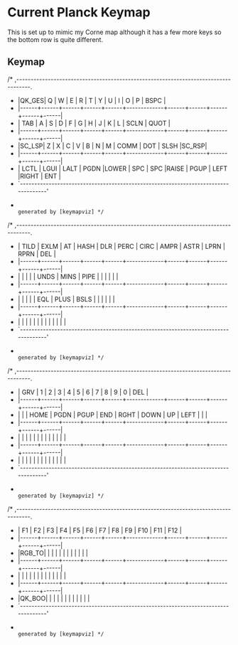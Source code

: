 # Current Planck Keymap

This is set up to mimic my Corne map although it has a few more keys so the bottom row is quite different.

## Keymap

/* ,-----------------------------------------------------------------------------------.
 * |QK_GES|  Q   |  W   |  E   |  R   |  T   |  Y   |  U   |  I   |  O   |  P   | BSPC |
 * |------+------+------+------+------+-------------+------+------+------+------+------|
 * | TAB  |  A   |  S   |  D   |  F   |  G   |  H   |  J   |  K   |  L   | SCLN | QUOT |
 * |------+------+------+------+------+-------------+------+------+------+------+------|
 * |SC_LSP|  Z   |  X   |  C   |  V   |  B   |  N   |  M   | COMM | DOT  | SLSH |SC_RSP|
 * |------+------+------+------+------+-------------+------+------+------+------+------|
 * | LCTL | LGUI | LALT | PGDN |LOWER | SPC  | SPC  |RAISE | PGUP | LEFT |RIGHT | ENT  |
 * `-----------------------------------------------------------------------------------'
 *                                                                 generated by [keymapviz] */

/* ,-----------------------------------------------------------------------------------.
 * | TILD | EXLM |  AT  | HASH | DLR  | PERC | CIRC | AMPR | ASTR | LPRN | RPRN | DEL  |
 * |------+------+------+------+------+-------------+------+------+------+------+------|
 * |      |      |      |      | UNDS | MINS | PIPE |      |      |      |      |      |
 * |------+------+------+------+------+-------------+------+------+------+------+------|
 * |      |      |      |      | EQL  | PLUS | BSLS |      |      |      |      |      |
 * |------+------+------+------+------+-------------+------+------+------+------+------|
 * |      |      |      |      |      |      |      |      |      |      |      |      |
 * `-----------------------------------------------------------------------------------'
 *                                                                 generated by [keymapviz] */

/* ,-----------------------------------------------------------------------------------.
 * | GRV  |  1   |  2   |  3   |  4   |  5   |  6   |  7   |  8   |  9   |  0   | DEL  |
 * |------+------+------+------+------+-------------+------+------+------+------+------|
 * |      |      | HOME | PGDN | PGUP | END  | RGHT | DOWN |  UP  | LEFT |      |      |
 * |------+------+------+------+------+-------------+------+------+------+------+------|
 * |      |      |      |      |      |      |      |      |      |      |      |      |
 * |------+------+------+------+------+-------------+------+------+------+------+------|
 * |      |      |      |      |      |      |      |      |      |      |      |      |
 * `-----------------------------------------------------------------------------------'
 *                                                                 generated by [keymapviz] */

/* ,-----------------------------------------------------------------------------------.
 * |  F1  |  F2  |  F3  |  F4  |  F5  |  F6  |  F7  |  F8  |  F9  | F10  | F11  | F12  |
 * |------+------+------+------+------+-------------+------+------+------+------+------|
 * |RGB_TO|      |      |      |      |      |      |      |      |      |      |      |
 * |------+------+------+------+------+-------------+------+------+------+------+------|
 * |      |      |      |      |      |      |      |      |      |      |      |      |
 * |------+------+------+------+------+-------------+------+------+------+------+------|
 * |QK_BOO|      |      |      |      |      |      |      |      |      |      |      |
 * `-----------------------------------------------------------------------------------'
 *                                                                 generated by [keymapviz] */

